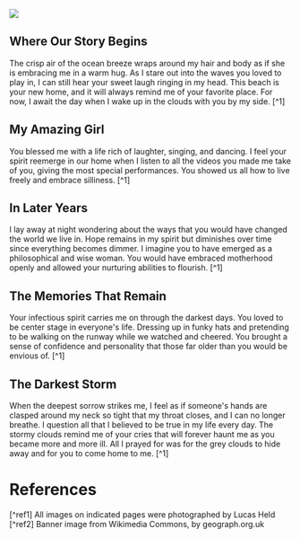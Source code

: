 <a href="https://juncture-digital.org"><img src="https://juncture-digital.org/images/ve-button.png"></a>

<param ve-config 
       title="Ashes into Sand"
       author="Natalie Hart"
       banner="https://iiif.juncture-digital.org/banner/?url=https://upload.wikimedia.org/wikipedia/commons/thumb/4/40/Sunset_sky_water.jpg/640px-Sunset_sky_water.jpg"
              layout="vtl">

## Where Our Story Begins

The crisp air of the ocean breeze wraps around my hair and body as if she is embracing me in a warm hug. As I stare out into the waves you loved to play in, I can still hear your sweet laugh ringing in my head. This beach is your new home, and it will always remind me of your favorite place. For now, I await the day when I wake up in the clouds with you by my side. [^1]
<param ve-image
       url="https://nhart4.github.io/visual-essay/images/img.643.jpeg">   

## My Amazing Girl

You blessed me with a life rich of laughter, singing, and dancing. I feel your spirit reemerge in our home when I listen to all the videos you made me take of you, giving the most special performances. You showed us all how to live freely and embrace silliness. [^1]
<param ve-image
       url="https://nhart4.github.io/visual-essay/images/Untitled-12.jpeg">

## In Later Years

I lay away at night wondering about the ways that you would have changed the world we live in. Hope remains in my spirit but diminishes over time since everything becomes dimmer. I imagine you to have emerged as a philosophical and wise woman. You would have embraced motherhood openly and allowed your nurturing abilities to flourish. [^1]
<param ve-image 
       url="https://nhart4.github.io/visual-essay/images/BC2A6DB0-9EA4-45B7-8C8F-259DE0CE1351.jpeg">
       
 ## The Memories That Remain
 
Your infectious spirit carries me on through the darkest days. You loved to be center stage in everyone's life. Dressing up in funky hats and pretending to be walking on the runway while we watched and cheered. You brought a sense of confidence and personality that those far older than you would be envious of. [^1]
<param ve-image
       url="https://nhart4.github.io/visual-essay/images/img185%20(1).jpeg">
       
## The Darkest Storm

When the deepest sorrow strikes me, I feel as if someone's hands are clasped around my neck so tight that my throat closes, and I can no longer breathe. I question all that I believed to be true in my life every day. The stormy clouds remind me of your cries that will forever haunt me as you became more and more ill. All I prayed for was for the grey clouds to hide away and for you to come home to me. [^1]
<param ve-image
       url="https://nhart4.github.io/visual-essay/images/img087%20(12).jpeg">

# References

[^ref1] All images on indicated pages were photographed by Lucas Held 
[^ref2] Banner image from Wikimedia Commons, by geograph.org.uk


